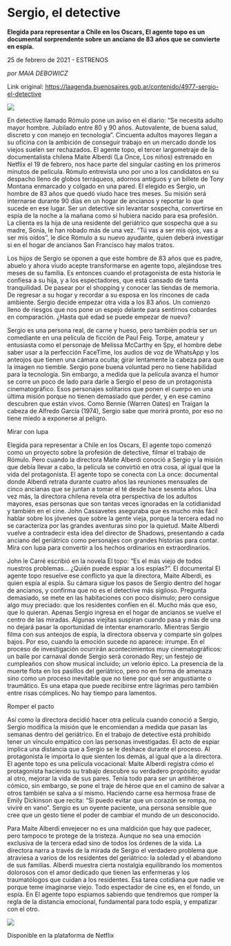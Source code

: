 # Sergio, el detective

**Elegida para representar a Chile en los Oscars, El agente topo es un documental sorprendente sobre un anciano de 83 años que se convierte en espía.**

25 de febrero de 2021 - ESTRENOS

_por MAIA DEBOWICZ_

Link original: https://laagenda.buenosaires.gob.ar/contenido/4977-sergio-el-detective



![](https://cdn.flowlikemusic.com/files/images/45484/2636925e-f095-465c-9c67-2bc14e6b7c1e.jpeg)




En detective llamado Rómulo pone un aviso en el diario: “Se necesita adulto mayor hombre. Jubilado entre 80 y 90 años. Autovalente, de buena salud, discreto y con manejo en tecnología”. Cincuenta adultos mayores llegan a su oficina con la ambición de conseguir trabajo en un mercado donde los viejos suelen ser rechazados. El agente topo, el tercer largometraje de la documentalista chilena Maite Alberdi (La Once, Los niños) estrenado en Netflix el 19 de febrero, nos hace parte del singular casting en los primeros minutos de película. Rómulo entrevista uno por uno a los candidatos en su despacho lleno de globos terráqueos, adornos antiguos y un billete de Tony Montana enmarcado y colgado en una pared. El elegido es Sergio, un hombre de 83 años que quedó viudo hace tres meses. Su misión será internarse durante 90 días en un hogar de ancianos y reportar lo que sucede en ese lugar. Ser un detective sin levantar sospecha, convertirse en espía de la noche a la mañana como si hubiera nacido para esa profesión. La clienta es la hija de una residente del geriátrico que sospecha que a su madre, Sonia, le han robado más de una vez. “Tú vas a ser mis ojos, vas a ser mis oídos”, le dice Rómulo a su nuevo ayudante, quien deberá investigar si en el hogar de ancianos San Francisco hay malos tratos.




Los hijos de Sergio se oponen a que este hombre de 83 años que es padre, abuelo y ahora viudo acepte transformarse en agente topo, alejándose tres meses de su familia. Es entonces cuando el protagonista de esta historia le confiesa a su hija, y a los espectadores, que está cansado de tanta tranquilidad. De pasear por el shopping y conocer las tiendas de memoria. De regresar a su hogar y recordar a su esposa en los rincones de cada ambiente. Sergio decide empezar otra vida a los 83 años. Un comienzo lleno de riesgos que nos pone un espejo delante para sentirnos cobardes en comparación. ¿Hasta qué edad se puede empezar de nuevo?




Sergio es una persona real, de carne y hueso, pero también podría ser un comediante en una película de ficción de Paul Feig. Torpe, amateur y entusiasta como el personaje de Melissa McCarthy en Spy, el hombre debe saber usar a la perfección FaceTime, los audios de voz de WhatsApp y los anteojos que tienen una cámara oculta; girar lentamente la cabeza para que la imagen no tiemble. Sergio pone buena voluntad pero no tiene habilidad para la tecnología. Sin embargo, a medida que la película avanza el humor se corre un poco de lado para darle a Sergio el peso de un protagonista cinematográfico. Esos personajes solitarios que ponen el cuerpo en una última misión porque no tienen demasiado que perder, y en ese camino descubren que están vivos. Como Bennie (Warren Oates) en Traigan la cabeza de Alfredo García (1974), Sergio sabe que morirá pronto, por eso no tiene miedo a exponerse al peligro.




Mirar con lupa




Elegida para representar a Chile en los Oscars, El agente topo comenzó como un proyecto sobre la profesión de detective, filmar el trabajo de Rómulo. Pero cuando la directora Maite Alberdi conoció a Sergio y la misión que debía llevar a cabo, la película se convirtió en otra cosa, al igual que la vida del protagonista. El agente topo se conecta con La once: documental donde Alberdi retrata durante cuatro años las reuniones mensuales de cinco ancianas que se juntan a tomar el té desde hace sesenta años. Una vez más, la directora chilena revela otra perspectiva de los adultos mayores, esas personas que son tantas veces ignoradas en la cotidianidad y también en el cine. John Cassavetes aseguraba que es mucho más fácil hablar sobre los jóvenes que sobre la gente vieja, porque la tercera edad no se caracteriza por las grandes aventuras sino por la quietud. Maite Alberdi vuelve a contradecir esta idea del director de Shadows, presentando a cada anciano del geriátrico como personajes con grandes historias para contar. Mira con lupa para convertir a los hechos ordinarios en extraordinarios.




John le Carré escribió en la novela El topo: “Es el más viejo de todos nuestros problemas… ¿Quién puede espiar a los espías?”. El documental El agente topo resuelve ese conflicto ya que la directora, Maite Alberdi, es quien espía al espía. Su cámara sigue los pasos de Sergio dentro del hogar de ancianos, y confirma que no es el detective más sigiloso. Pregunta demasiado, se mete en las habitaciones con poco disimulo; pero consigue algo muy preciado: que los residentes confíen en él. Mucho más que eso, que lo quieran. Apenas Sergio ingresa en el hogar de ancianos se vuelve el centro de las miradas. Algunas viejitas suspiran cuando pasa y más de una no dejará pasar la oportunidad de intentar enamorarlo. Mientras Sergio filma con sus anteojos de espía, la directora observa y comparte sin golpes bajos. Por eso, cuando la emoción sucede no aparece: irrumpe. En el proceso de investigación ocurrirán acontecimientos muy cinematográficos: un baile por carnaval donde Sergio será coronado Rey; un festejo de cumpleaños con show musical incluido; un velorio épico. La presencia de la muerte flota en los pasillos del geriátrico, pero no en forma de amenaza sino como un proceso inevitable que no tiene por qué ser angustiante o traumático. Es una etapa que puede recibirse entre lágrimas pero también entre risas cómplices. No hay tiempo para lamentos.




Romper el pacto




Así como la directora decidió hacer otra película cuando conoció a Sergio, Sergio modifica la misión que le encomiendan a medida que pasan las semanas dentro del geriátrico. En el trabajo de detective está prohibido tener un vínculo empático con las personas investigadas. El acto de espiar implica una distancia que a Sergio se le deshace durante el proceso. Al protagonista le importa lo que sienten los demás, al igual que a la directora. El agente topo es una película vocacional: Maite Alberdi registra cómo el protagonista haciendo su trabajo descubre su verdadero propósito; ayudar al otro, mejorar la vida de sus pares. Tenía todo para ser un antihéroe cómico, sin embargo, se pone el traje de héroe que en el camino de salvar a otros también se salva a sí mismo. Haciendo carne esa hermosa frase de Emily Dickinson que recita: “Si puedo evitar que un corazón se rompa, no viviré en vano”. Sergio es un oyente paciente, una persona sensible que cree que un gesto tiene el poder de cambiar el mundo de un desconocido.




Para Maite Alberdi envejecer no es una maldición que hay que padecer, pero tampoco te protege de la tristeza. Aunque no sea una emoción exclusiva de la tercera edad sino de todos los órdenes de la vida. La directora narra a través de la mirada de Sergio el verdadero problema que atraviesa a varios de los residentes del geriátrico: la soledad y el abandono de sus familias. Alberdi muestra cierta nostalgia equilibrando los momentos dolorosos con el amor dedicado que tienen las enfermeras y los traumatólogos que cuidan a los residentes. Esa tarea cotidiana que nadie ve porque teme imaginarse viejo. Todo espectador de cine es, en el fondo, un espía. En El agente topo espiamos sabiendo que tendremos que romper la regla de la distancia emocional, fundamental para todo espía, y empatizar con el otro.




[![](https://img.youtube.com/vi/a5gHV3dQsuA/0.jpg)](https://www.youtube.com/watch?v=a5gHV3dQsuA)




Disponible en la plataforma de Netflix



